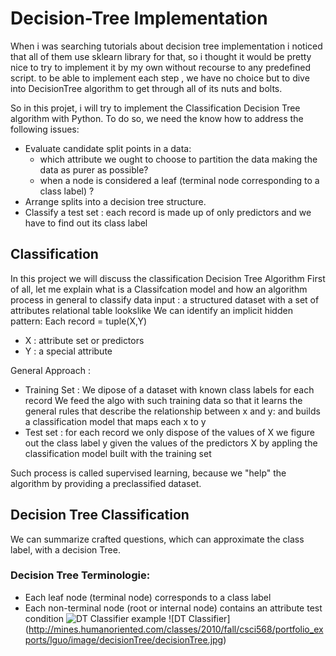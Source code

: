 # Decision-Tree Implementation

When i was searching tutorials about decision tree implementation i noticed that all of them use sklearn library for that, so i thought it would be pretty nice to try to implement it by my own without recourse to any predefined script.
to be able to implement each step , we have no choice but to dive into DecisionTree algorithm to get through all of its nuts and bolts.

So in this projet, i will try to implement the Classification Decision Tree algorithm with Python.
To do so, we need the know how to address the following issues:

* Evaluate candidate split points in a data:
  * which attribute we ought to choose to partition the data making the data as purer as possible?
  * when a node is considered a leaf (terminal node corresponding to a class label) ?
* Arrange splits into a decision tree structure.
* Classify a test set : each record is made up of only predictors and we have to find out its class label

## Classification
In this project we will discuss the classification Decision Tree Algorithm
First of all, let me explain what is a Classifcation model and how an algorithm process in general to classify data
input : a structured dataset with a set of attributes relational table lookslike
We can identify an implicit hidden pattern:
 Each record = tuple(X,Y)
 * X : attribute set or predictors
 * Y : a special attribute

General Approach :
* Training Set : 
We dipose of a dataset with known class labels for each record
We feed the algo with such training data so that it learns the general rules that describe the relationship between x and y: and builds a classification model that maps each x to y
* Test set :
for each record we only dispose of the values of X
we figure out the class label y given the values of the predictors X by appling the classification model built with the training set

Such process is called supervised learning, because we "help" the algorithm by providing a preclassified dataset.

## Decision Tree Classification
We can summarize crafted questions, which can approximate the class label, with a decision Tree.
### Decision Tree Terminologie:
* Each leaf node (terminal node) corresponds to a class label
* Each non-terminal node (root or internal node) contains an attribute test condition
![DT Classifier example](http://mines.humanoriented.com/classes/2010/fall/csci568/portfolio_exports/lguo/image/decisionTree/decisionTree.jpg)
![DT Classifier] (http://mines.humanoriented.com/classes/2010/fall/csci568/portfolio_exports/lguo/image/decisionTree/decisionTree.jpg)
